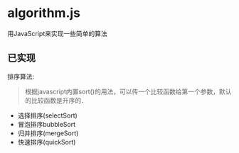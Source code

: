 # algorithm.js

   用JavaScript来实现一些简单的算法

## 已实现

排序算法:

> 根据javascript内置sort()的用法，可以传一个比较函数给第一个参数，默认的比较函数是升序的．

- 选择排序(selectSort)
- 冒泡排序bubbleSort
- 归并排序(mergeSort)
- 快速排序(quickSort)

